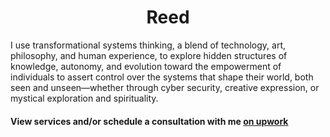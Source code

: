 <h1 align="center">Reed</h1>
<p>I use transformational systems thinking, a blend of technology, art, philosophy, and human experience, to explore hidden structures of knowledge, autonomy, and evolution toward the empowerment of individuals to assert control over the systems that shape their world, both seen and unseen—whether through cyber security, creative expression, or mystical exploration and spirituality.</p>



<h4>View services and/or schedule a consultation with me <a href="https://www.upwork.com/freelancers/reedj">on upwork</a></h4>


